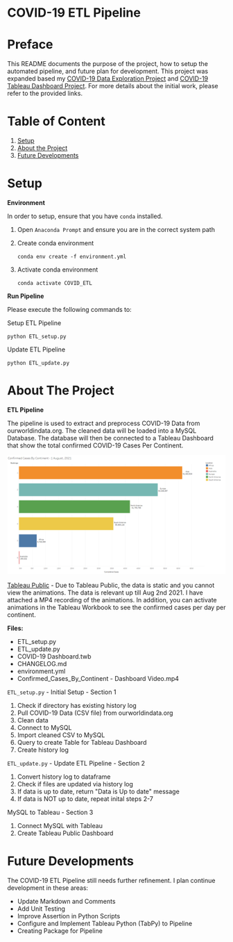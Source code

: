 # **COVID-19 ETL Pipeline**

# Preface
This README documents the purpose of the project, how to setup the automated pipeline, and future plan for development. This project was expanded based my [COVID-19 Data Exploration Project](https://github.com/AspiringDSer/PortfolioProjects/tree/main/SQL-Projects/COVID-19_Data_Exploration_Project) and [COVID-19 Tableau Dashboard Project](https://github.com/AspiringDSer/PortfolioProjects/tree/main/Tableau-Projects/COVID-19_Dashboard). For more details about the initial work, please refer to the provided links.  

# Table of Content 
1. [Setup](#Setup)
2. [About the Project](#AboutTheProject)
3. [Future Developments](#FutureDevelopments)

# Setup <a name='Setup'></a>
**Environment**

In order to setup, ensure that you have `conda` installed. 

1. Open `Anaconda Prompt` and ensure you are in the correct system path 
2. Create conda environment

    ```
    conda env create -f environment.yml
    ```
3. Activate conda environment 
    ```
    conda activate COVID_ETL
    ```

**Run Pipeline**

Please execute the following commands to:

Setup ETL Pipeline 
```
python ETL_setup.py
```
Update ETL Pipeline
```
python ETL_update.py
``` 

# About The Project <a name='AboutTheProject'></a>

**ETL Pipeline**

The pipeline is used to extract and preprocess COVID-19 Data from ourworldindata.org. The cleaned data will be loaded into a MySQL Database. The database will then be connected to a Tableau Dashboard that show the total confirmed COVID-19 Cases Per Continent. 

![Confirmed Cases By Continent](./images/Confirmed_Cases_By_Continent.png)

[Tableau Public](https://public.tableau.com/views/COVID-19ConfirmedCasesByContinent/Dashboard1?:language=en-US&publish=yes&:display_count=n&:origin=viz_share_link) - Due to Tableau Public, the data is static and you cannot view the animations. The data is relevant up till Aug 2nd 2021. I have attached a MP4 recording of the animations. In addition, you can activate animations in the Tableau Workbook to see the confirmed cases per day per continent. 

**Files:**

* ETL_setup.py
* ETL_update.py
* COVID-19 Dashboard.twb
* CHANGELOG&#46;md
* environment.yml 
* Confirmed_Cases_By_Continent - Dashboard Video.mp4

`ETL_setup.py` - Initial Setup - Section 1 
1. Check if directory has existing history log 
2. Pull COVID-19 Data (CSV file) from ourworldindata.org
3. Clean data 
4. Connect to MySQL
5. Import cleaned CSV to MySQL
6. Query to create Table for Tableau Dashboard
7. Create history log

`ETL_update.py` - Update ETL Pipeline - Section 2
1. Convert history log to dataframe
2. Check if files are updated via history log
3. If data is up to date, return "Data is Up to date" message
4. If data is NOT up to date, repeat inital steps 2-7

MySQL to Tableau - Section 3 
1. Connect MySQL with Tableau 
2. Create Tableau Public Dashboard  

# Future Developments <a name='FutureDevelopments'></a>
The COVID-19 ETL Pipeline still needs further refinement. I  plan continue development in these areas: 

* Update Markdown and Comments 
* Add Unit Testing
* Improve Assertion in Python Scripts
* Configure and Implement Tableau Python (TabPy) to Pipeline
* Creating Package for Pipeline 